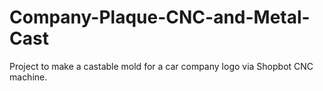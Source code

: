 # Company-Plaque-CNC-and-Metal-Cast
Project to make a castable mold for a car company logo via Shopbot CNC machine.
